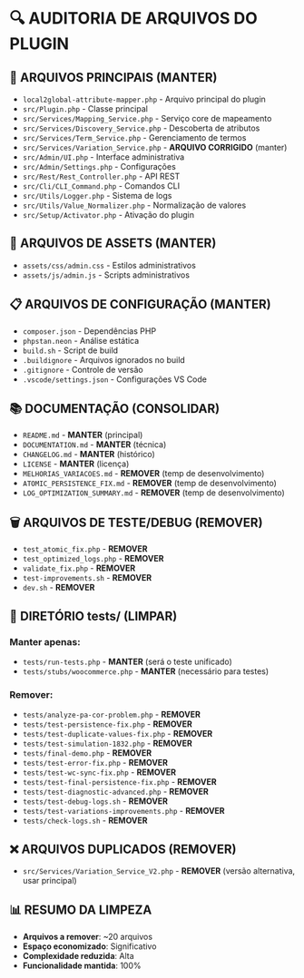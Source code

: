 # 🔍 AUDITORIA DE ARQUIVOS DO PLUGIN

## 📂 ARQUIVOS PRINCIPAIS (MANTER)
- `local2global-attribute-mapper.php` - Arquivo principal do plugin
- `src/Plugin.php` - Classe principal
- `src/Services/Mapping_Service.php` - Serviço core de mapeamento
- `src/Services/Discovery_Service.php` - Descoberta de atributos
- `src/Services/Term_Service.php` - Gerenciamento de termos
- `src/Services/Variation_Service.php` - **ARQUIVO CORRIGIDO** (manter)
- `src/Admin/UI.php` - Interface administrativa
- `src/Admin/Settings.php` - Configurações
- `src/Rest/Rest_Controller.php` - API REST
- `src/Cli/CLI_Command.php` - Comandos CLI
- `src/Utils/Logger.php` - Sistema de logs
- `src/Utils/Value_Normalizer.php` - Normalização de valores
- `src/Setup/Activator.php` - Ativação do plugin

## 📁 ARQUIVOS DE ASSETS (MANTER)
- `assets/css/admin.css` - Estilos administrativos
- `assets/js/admin.js` - Scripts administrativos

## 📋 ARQUIVOS DE CONFIGURAÇÃO (MANTER)
- `composer.json` - Dependências PHP
- `phpstan.neon` - Análise estática
- `build.sh` - Script de build
- `.buildignore` - Arquivos ignorados no build
- `.gitignore` - Controle de versão
- `.vscode/settings.json` - Configurações VS Code

## 📚 DOCUMENTAÇÃO (CONSOLIDAR)
- `README.md` - **MANTER** (principal)
- `DOCUMENTATION.md` - **MANTER** (técnica)
- `CHANGELOG.md` - **MANTER** (histórico)
- `LICENSE` - **MANTER** (licença)
- `MELHORIAS_VARIACOES.md` - **REMOVER** (temp de desenvolvimento)
- `ATOMIC_PERSISTENCE_FIX.md` - **REMOVER** (temp de desenvolvimento)
- `LOG_OPTIMIZATION_SUMMARY.md` - **REMOVER** (temp de desenvolvimento)

## 🗑️ ARQUIVOS DE TESTE/DEBUG (REMOVER)
- `test_atomic_fix.php` - **REMOVER**
- `test_optimized_logs.php` - **REMOVER**
- `validate_fix.php` - **REMOVER**
- `test-improvements.sh` - **REMOVER**
- `dev.sh` - **REMOVER**

## 📁 DIRETÓRIO tests/ (LIMPAR)
### Manter apenas:
- `tests/run-tests.php` - **MANTER** (será o teste unificado)
- `tests/stubs/woocommerce.php` - **MANTER** (necessário para testes)

### Remover:
- `tests/analyze-pa-cor-problem.php` - **REMOVER**
- `tests/test-persistence-fix.php` - **REMOVER**
- `tests/test-duplicate-values-fix.php` - **REMOVER**
- `tests/test-simulation-1832.php` - **REMOVER**
- `tests/final-demo.php` - **REMOVER**
- `tests/test-error-fix.php` - **REMOVER**
- `tests/test-wc-sync-fix.php` - **REMOVER**
- `tests/test-final-persistence-fix.php` - **REMOVER**
- `tests/test-diagnostic-advanced.php` - **REMOVER**
- `tests/test-debug-logs.sh` - **REMOVER**
- `tests/test-variations-improvements.php` - **REMOVER**
- `tests/check-logs.sh` - **REMOVER**

## ❌ ARQUIVOS DUPLICADOS (REMOVER)
- `src/Services/Variation_Service_V2.php` - **REMOVER** (versão alternativa, usar principal)

## 📊 RESUMO DA LIMPEZA
- **Arquivos a remover**: ~20 arquivos
- **Espaço economizado**: Significativo
- **Complexidade reduzida**: Alta
- **Funcionalidade mantida**: 100%